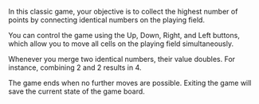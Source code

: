 In this classic game, your objective is to collect the highest number of points by connecting identical numbers on the playing field.

You can control the game using the Up, Down, Right, and Left buttons, which allow you to move all cells on the playing field simultaneously.

Whenever you merge two identical numbers, their value doubles. For instance, combining 2 and 2 results in 4.

The game ends when no further moves are possible. Exiting the game will save the current state of the game board.